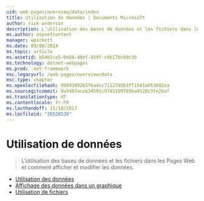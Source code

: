 ```yaml
---
uid: web-pages/overview/data/index
title: Utilisation de données | Documents Microsoft
author: rick-anderson
description: L’utilisation des bases de données et les fichiers dans les Pages Web et comment afficher et modifier les données.
ms.author: aspnetcontent
manager: wpickett
ms.date: 09/08/2014
ms.topic: article
ms.assetid: b5d61ce5-0dd4-40ef-939f-c4b17bcb9c3b
ms.technology: dotnet-webpages
ms.prod: .net-framework
msc.legacyurl: /web-pages/overview/data
msc.type: chapter
ms.openlocfilehash: 99893092b5f6a4cc7112795b3ff1541a653682ea
ms.sourcegitcommit: 9a9483aceb34591c97451997036a9120c3fe2baf
ms.translationtype: HT
ms.contentlocale: fr-FR
ms.lasthandoff: 11/10/2017
ms.locfileid: "26528538"
---
```

<a name="working-with-data"></a>Utilisation de données
====================
> L’utilisation des bases de données et les fichiers dans les Pages Web et comment afficher et modifier les données.


- [Utilisation des données](5-working-with-data.md)
- [Affichage des données dans un graphique](7-displaying-data-in-a-chart.md)
- [Utilisation de fichiers](working-with-files.md)

